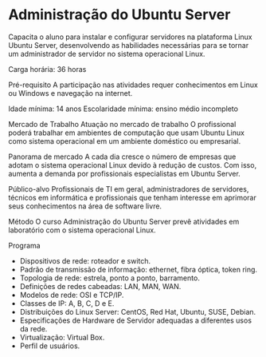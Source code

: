 <h1>Administração do Ubuntu Server</h1>

Capacita o aluno para instalar e configurar servidores na plataforma Linux Ubuntu Server, desenvolvendo as habilidades necessárias para se tornar um administrador de servidor no sistema operacional Linux.

Carga horária: 36 horas

Pré-requisito
A participação nas atividades requer conhecimentos em Linux ou Windows e navegação na internet. 

Idade mínima: 14 anos
Escolaridade mínima: ensino médio incompleto

Mercado de Trabalho
Atuação no mercado de trabalho 
O profissional poderá trabalhar em ambientes de computação que usam Ubuntu Linux como sistema operacional em um ambiente doméstico ou empresarial. 

Panorama de mercado 
A cada dia cresce o número de empresas que adotam o sistema operacional Linux devido à redução de custos. Com isso, aumenta a demanda por profissionais especialistas em Ubuntu Server.

Público-alvo
Profissionais de TI em geral, administradores de servidores, técnicos em informática e profissionais que tenham interesse em aprimorar seus conhecimentos na área de software livre.

Método
O curso Administração do Ubuntu Server prevê atividades em laboratório com o sistema operacional Linux.

Programa
- Dispositivos de rede: roteador e switch. 
- Padrão de transmissão de informação: ethernet, fibra óptica, token ring. 
- Topologia de rede: estrela, ponto a ponto, barramento. 
- Definições de redes cabeadas: LAN, MAN, WAN. 
- Modelos de rede: OSI e TCP/IP. 
- Classes de IP: A, B, C, D e E. 
- Distribuições do Linux Server: CentOS, Red Hat, Ubuntu, SUSE, Debian. 
- Especificações de Hardware de Servidor adequadas a diferentes usos da rede. 
- Virtualização: Virtual Box. 
- Perfil de usuários. 
